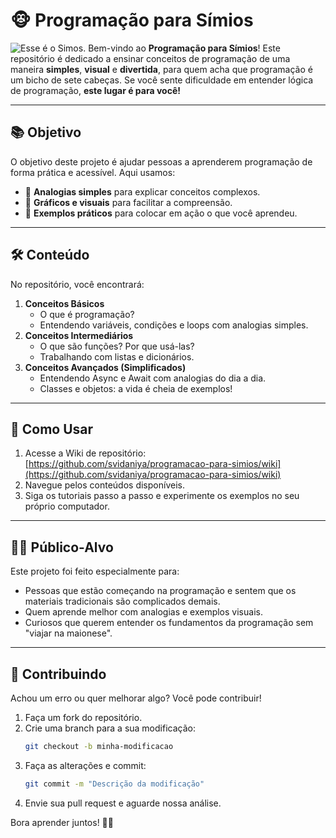 # 🐵 Programação para Símios
![Esse é o Simos.](https://i.ibb.co/QpY6vVG/monka.png)
Bem-vindo ao **Programação para Símios**! Este repositório é dedicado a ensinar conceitos de programação de uma maneira **simples**, **visual** e **divertida**, para quem acha que programação é um bicho de sete cabeças. Se você sente dificuldade em entender lógica de programação, **este lugar é para você!**

---

## 📚 Objetivo

O objetivo deste projeto é ajudar pessoas a aprenderem programação de forma prática e acessível. Aqui usamos:

- 📖 **Analogias simples** para explicar conceitos complexos.
- 🎨 **Gráficos e visuais** para facilitar a compreensão.
- 🚀 **Exemplos práticos** para colocar em ação o que você aprendeu.

---

## 🛠️ Conteúdo

No repositório, você encontrará:

1. **Conceitos Básicos**
   - O que é programação?
   - Entendendo variáveis, condições e loops com analogias simples.
2. **Conceitos Intermediários**
   - O que são funções? Por que usá-las?
   - Trabalhando com listas e dicionários.
3. **Conceitos Avançados (Simplificados)**
   - Entendendo Async e Await com analogias do dia a dia.
   - Classes e objetos: a vida é cheia de exemplos!

---

## 🐾 Como Usar

1. Acesse a Wiki de repositório: [https://github.com/svidaniya/programacao-para-simios/wiki](https://github.com/svidaniya/programacao-para-simios/wiki)
2. Navegue pelos conteúdos disponíveis.
3. Siga os tutoriais passo a passo e experimente os exemplos no seu próprio computador.

---

## 👨‍🏫 Público-Alvo

Este projeto foi feito especialmente para:

- Pessoas que estão começando na programação e sentem que os materiais tradicionais são complicados demais.
- Quem aprende melhor com analogias e exemplos visuais.
- Curiosos que querem entender os fundamentos da programação sem "viajar na maionese".

---

## 🧩 Contribuindo

Achou um erro ou quer melhorar algo? Você pode contribuir!

1. Faça um fork do repositório.
2. Crie uma branch para a sua modificação:
   ```bash
   git checkout -b minha-modificacao
   ```
3. Faça as alterações e commit:
   ```bash
   git commit -m "Descrição da modificação"
   ```
4. Envie sua pull request e aguarde nossa análise.

Bora aprender juntos! 🎉🐒

